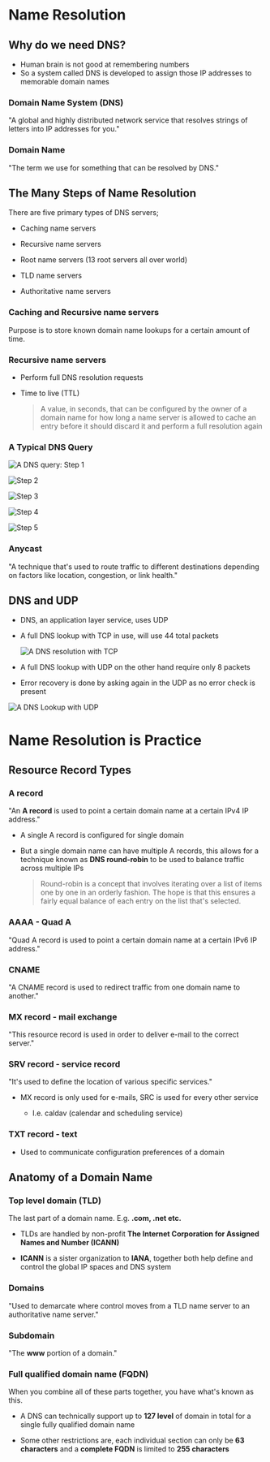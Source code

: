 # Name Resolution

## Why do we need DNS?

- Human brain is not good at remembering numbers
- So a system called DNS is developed to assign those IP addresses to memorable domain names

### Domain Name System (DNS)

"A global and highly distributed network service that resolves strings of letters into IP addresses for you."

### Domain Name

"The term we use for something that can be resolved by DNS."

## The Many Steps of Name Resolution

There are five primary types of DNS servers;

- Caching name servers

- Recursive name servers

- Root name servers (13 root servers all over world)

- TLD name servers

- Authoritative name servers

### Caching and Recursive name servers

Purpose is to store known domain name lookups for a certain amount of time.

### Recursive name servers

- Perform full DNS resolution requests

- Time to live (TTL)

  > A value, in seconds, that can be configured by the owner of a domain name for how long a name server is allowed to cache an entry before it should discard it and perform a full resolution again

### A Typical DNS Query

![A DNS query: Step 1](./images/dns_resolution.png) 

![Step 2](./images/dns_resolution_2.png)

![Step 3](./images/dns_resolution_3.png)

![Step 4](./images/dns_resolution_4.png)

![Step 5](./images/dns_resolution_5.png)

### Anycast

"A technique that's used to route traffic to different destinations depending on factors like location, congestion, or link health."

## DNS and UDP

- DNS, an application layer service, uses UDP

- A full DNS lookup with TCP in use, will use 44 total packets

  ![A DNS resolution with TCP](./images/dns_resolution_tcp.png) 

- A full DNS lookup with UDP on the other hand require only 8 packets

- Error recovery is done by asking again in the UDP as no error check is present

![A DNS Lookup with UDP](./images/dns_resolution_udp.png) 

# Name Resolution is Practice

## Resource Record Types

### A record

"An **A record** is used to point a certain domain name at a certain IPv4 IP address."

- A single A record is configured for single domain

- But a single domain name can have multiple A records, this allows for a technique known as **DNS round-robin** to be used to balance traffic across multiple IPs
  
  > Round-robin is a concept that involves iterating over a list of items one by one in an orderly fashion. The hope is that this ensures a fairly equal balance of each entry on the list that's selected.

### AAAA - Quad A

"Quad A record is used to point a certain domain name at a certain IPv6 IP address."

### CNAME

"A CNAME record is used to redirect traffic from one domain name to another."

### MX record - mail exchange

"This resource record is used in order to deliver e-mail to the correct server."

### SRV record - service record

"It's used to define the location of various specific services."

- MX record is only used for e-mails, SRC is used for every other service
  
  + I.e. caldav (calendar and scheduling service)

### TXT record - text 

- Used to communicate configuration preferences of a domain

## Anatomy of a Domain Name

### Top level domain (TLD)

The last part of a domain name. E.g. **.com, .net etc.**

- TLDs are handled by non-profit **The Internet Corporation for Assigned Names and Number (ICANN)** 

- **ICANN** is a sister organization to **IANA**, together both help define and control the global IP spaces and DNS system

### Domains

"Used to demarcate where control moves from a TLD name server to an authoritative name server."

### Subdomain

"The **www** portion of a domain."

### Full qualified domain name (FQDN)

When you combine all of these parts together, you have what's known as this.

- A DNS can technically support up to **127 level** of domain in total for a single fully qualified domain name

- Some other restrictions are, each individual section can only be **63 characters** and a **complete FQDN** is limited to **255 characters**
